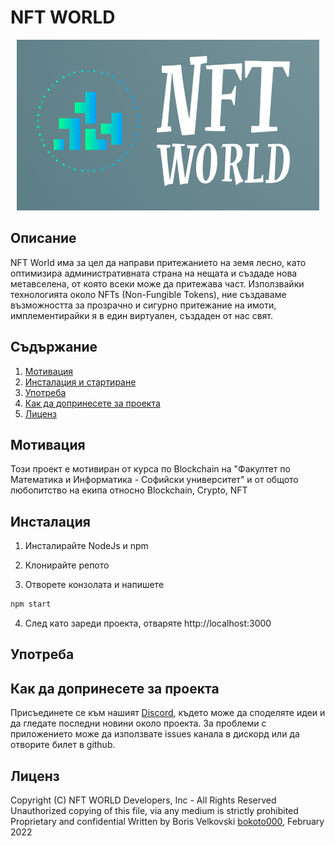 # NFT WORLD

<p align="center">
   <img src="https://raw.githubusercontent.com/mdatsev/nft-svqt/main/web/public/images/nft-world-logo.png" alt="nft world logo"/>
</p>

## Описание
NFT World има за цел да направи притежанието на земя лесно, като оптимизира административната страна на нещата и създаде нова метавселена, от която всеки може да притежава част. Използвайки технологията около NFTs (Non-Fungible Tokens), ние създаваме възможността за прозрачно и сигурно притежание на имоти, имплементирайки я в един виртуален, създаден от нас свят.

## Съдържание

1. [Мотивация](#motivation)
2. [Инсталация и стартиране](#installation)
3. [Употреба](#usage)
4. [Как да допринесете за проекта](#contributing)
5. [Лиценз](#license)

<a name="motivation"></a>
## Мотивация
Този проект е мотивиран от курса по Blockchain на "Факултет по Математика и Информатика - Софийски университет" и от общото любопитство на екипа относно Blockchain, Crypto, NFT

<a name="installation"></a>
## Инсталация

1. Инсталирайте NodeJs и npm
2. Клонирайте репото

3. Отворете конзолата и напишете
```python
npm start
```
4. След като зареди проекта, отваряте http://localhost:3000

<a name="usage"></a>
## Употреба

<a name="contributing"></a>
## Как да допринесете за проекта

Присъединете се към нашият [Discord](https://discord.gg/CZUFVsZ6ME), където може да споделяте идеи и да гледате последни новини около проекта.
За проблеми с приложението може да използвате issues канала в дискорд или да отворите билет в github.

<a name="license"></a>
## Лиценз
Copyright (C) NFT WORLD Developers, Inc - All Rights Reserved
Unauthorized copying of this file, via any medium is strictly prohibited
Proprietary and confidential
Written by Boris Velkovski [bokoto000](https://github.com/bokoto000), February 2022